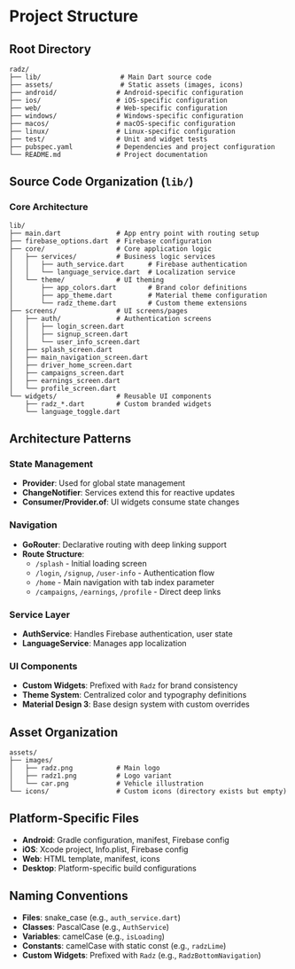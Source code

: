 # Project Structure

## Root Directory
```
radz/
├── lib/                    # Main Dart source code
├── assets/                 # Static assets (images, icons)
├── android/               # Android-specific configuration
├── ios/                   # iOS-specific configuration
├── web/                   # Web-specific configuration
├── windows/               # Windows-specific configuration
├── macos/                 # macOS-specific configuration
├── linux/                 # Linux-specific configuration
├── test/                  # Unit and widget tests
├── pubspec.yaml           # Dependencies and project configuration
└── README.md              # Project documentation
```

## Source Code Organization (`lib/`)

### Core Architecture
```
lib/
├── main.dart              # App entry point with routing setup
├── firebase_options.dart  # Firebase configuration
├── core/                  # Core application logic
│   ├── services/          # Business logic services
│   │   ├── auth_service.dart      # Firebase authentication
│   │   └── language_service.dart  # Localization service
│   └── theme/             # UI theming
│       ├── app_colors.dart        # Brand color definitions
│       ├── app_theme.dart         # Material theme configuration
│       └── radz_theme.dart        # Custom theme extensions
├── screens/               # UI screens/pages
│   ├── auth/              # Authentication screens
│   │   ├── login_screen.dart
│   │   ├── signup_screen.dart
│   │   └── user_info_screen.dart
│   ├── splash_screen.dart
│   ├── main_navigation_screen.dart
│   ├── driver_home_screen.dart
│   ├── campaigns_screen.dart
│   ├── earnings_screen.dart
│   └── profile_screen.dart
└── widgets/               # Reusable UI components
    ├── radz_*.dart        # Custom branded widgets
    └── language_toggle.dart
```

## Architecture Patterns

### State Management
- **Provider**: Used for global state management
- **ChangeNotifier**: Services extend this for reactive updates
- **Consumer/Provider.of**: UI widgets consume state changes

### Navigation
- **GoRouter**: Declarative routing with deep linking support
- **Route Structure**: 
  - `/splash` - Initial loading screen
  - `/login`, `/signup`, `/user-info` - Authentication flow
  - `/home` - Main navigation with tab index parameter
  - `/campaigns`, `/earnings`, `/profile` - Direct deep links

### Service Layer
- **AuthService**: Handles Firebase authentication, user state
- **LanguageService**: Manages app localization

### UI Components
- **Custom Widgets**: Prefixed with `Radz` for brand consistency
- **Theme System**: Centralized color and typography definitions
- **Material Design 3**: Base design system with custom overrides

## Asset Organization
```
assets/
├── images/
│   ├── radz.png           # Main logo
│   ├── radz1.png          # Logo variant
│   └── car.png            # Vehicle illustration
└── icons/                 # Custom icons (directory exists but empty)
```

## Platform-Specific Files
- **Android**: Gradle configuration, manifest, Firebase config
- **iOS**: Xcode project, Info.plist, Firebase config  
- **Web**: HTML template, manifest, icons
- **Desktop**: Platform-specific build configurations

## Naming Conventions
- **Files**: snake_case (e.g., `auth_service.dart`)
- **Classes**: PascalCase (e.g., `AuthService`)
- **Variables**: camelCase (e.g., `isLoading`)
- **Constants**: camelCase with static const (e.g., `radzLime`)
- **Custom Widgets**: Prefixed with `Radz` (e.g., `RadzBottomNavigation`)